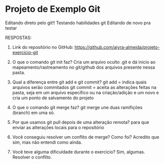 # Projeto de Exemplo Git

Editando direto pelo git!!
Testando habilidades git
Editando de novo pra testar

RESPOSTAS:

1. Link do repositório no GitHub: 
https://github.com/aiyra-almeida/projeto-exercicio-git

2. O que o comando git init faz?
Cria um arquivo oculto .git e dá inicio ao mapeamento/rastreamento no git/github dos arquivos presente nessa pasta.

3. Qual a diferença entre git add e git commit?
git add = indica quais arquivos serão commitados
git commit = aceita as alterações feitas na pasta, seja em um arquivo específico ou na criação/adição e um novo e cria um ponto de salvamento do projeto

5. O que o comando git merge faz?
git merge une duas ramifições (branch) em uma só.

6. Por que usamos git pull depois de uma alteração remota?
para que enviar as alterações locais para o repositório

7. Você conseguiu resolver um conflito de merge? Como foi?
Acredito que sim, mas não entendi como ainda.  

8. Você teve alguma dificuldade durante o exercício?
Sim, algumas. Resolver o conflito.
